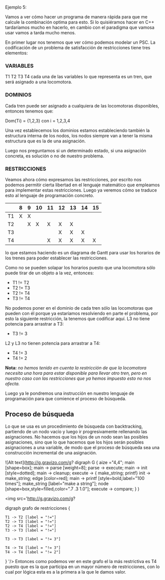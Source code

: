 Ejemplo 5:

Vamos a ver cómo hacer un programa de manera rápida para que me calcule la combinación
optima para esto. Si lo quisiéramos hacer en C++ tardaríamos mucho en hacerlo,
en cambio con el paradigma que vamosa usar vamos a tarda mucho menos.

En primer lugar nos tenemos que ver cómo podemos modelar un PSC. La codificación
de un problema de satisfacción de restricciones tiene tres elementos:

### VARIABLES
T1 T2 T3 T4 cada una de las variables lo que representa es un tren, que será asignado a una locomotora.


### DOMINIOS

Cada tren puede ser asignado a cualquiera de las locomotoras disponibles, entonces tenemos que:

Dom(Ti) = {1,2,3} con i = 1,2,3,4

Una vez establecemos los dominios estamos estableciendo también la estructura interna de los nodos, los nodos siempre van a tener la misma estructura que es la de una asignación.

Luego nos preguntamos si un determinado estado, si una asignación concreta, es solución o no de nuestro problema.

### RESTRICCIONES

Veamos ahora cómo expresamos las restricciones, por escrito nos podemos permitir cierta libertad en el lenguaje matemático que empleamos para implementar estas restricciones. Luego ya veremos cómo se traduce esto al lenguaje de programación concreto.

<center>

|    | 8 | 9 | 10 | 11 | 12 | 13 | 14 | 15 |
|----|---|---|----|----|----|----|----|----|
| T1 | X | X |    |    |    |    |    |    |
| T2 |   | X | X  | X  | X  | X  |    |    |
| T3 |   |   |    |    | X  | X  | X  |    |
| T4 |   |   |    | X  | X  | X  | X  | X  |


</center>
lo que estamos haciendo es un diagrama de Gantt para usar los horarios de los trenes para poder establecer las restricciones.

Como no se pueden solapar los horarios puesto que una locomotora sólo puede tirar de un objeto a la vez, entonces:

* T1 != T2
* T2 != T3
* T2 != T4
* T3 != T4

No podemos poner en el dominio de cada tren sólo las locomotoras que pueden con él porque ya estaríamos resolviendo en parte el problema, por esto la siguiente restricción, la tenemos que codificar aquí. L3 no tiene potencia para arrastrar a T3:

* T3 != 3

L2 y L3 no tienen potencia para arrastrar a T4:

* T4 != 3
* T4 != 2

**Nota:** *no hemos tenido en cuenta la restricción de que la locomotora necesita una hora para estar disponible para llevar otro tren, pero en nuestro caso con las restricciones que ya hemos impuesto esto no nos afecta.*

Luego ya le pondremos una instrucción en nuestro lenguaje de programación para que comience el proceso de búsqueda.

## Proceso de búsqueda

Lo que se usa es un procedimiento de búsqueda con backtracking, partiendo de un nodo vacío y luego ir progresivamente rellenando las asignaciones.
No hacemos que los hijos de un nodo sean las posibles asignaciones, sino que lo que hacemos que los hijos serán posibles asignaciones a una variable, de modo que el proceso de búsqueda sea una construcción incremental de una asignación.

![Alt text](http://g.gravizo.com/g?
  digraph G {
    aize ="4,4";
    main [shape=box];
    main -> parse [weight=8];
    parse -> execute;
    main -> init [style=dotted];
    main -> cleanup;
    execute -> { make_string; printf}
    init -> make_string;
    edge [color=red];
    main -> printf [style=bold,label="100 times"];
    make_string [label="make a string"];
    node [shape=box,style=filled,color=".7 .3 1.0"];
    execute -> compare;
  }
)

<img src='http://g.gravizo.com/g?

digraph grafo de restricciones {

    T1 -> T2 [label = "!="]
    T2 -> T3 [label = "!="]
    T2 -> T4 [label = "!="]
    T3 -> T3 [label = "!="]

    T3 -> T3 [label = "!= 3"]

    T4 -> T4 [label = "!= 3"]
    T4 -> T4 [label = "!= 2"]
}
'/>
Entonces como podemos ver en este grafo el la más restrictiva es T4 puesto que es la que participa en un mayor número de restricciones, con lo cual por lógica esta es a la primera a la que le damos valor.
